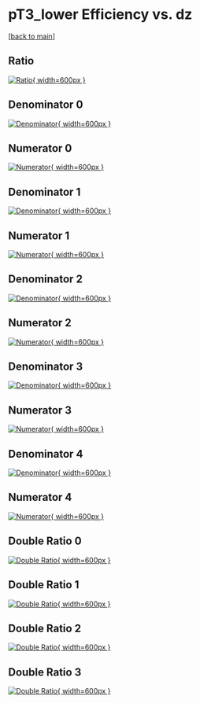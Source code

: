 # pT3_lower Efficiency vs. dz

[[back to main](./)]



## Ratio

[![Ratio](../mtv/var/pT3_lower_vtr_11_-1_eff_dz.png){ width=600px }](../mtv/var/pT3_lower_vtr_11_-1_eff_dz.pdf)

## Denominator 0

[![Denominator](../mtv/den/pT3_lower_vtr_11_-1_eff_dz_den0.png){ width=600px }](../mtv/den/pT3_lower_vtr_11_-1_eff_dz_den0.pdf)

## Numerator 0

[![Numerator](../mtv/num/pT3_lower_vtr_11_-1_eff_dz_num0.png){ width=600px }](../mtv/num/pT3_lower_vtr_11_-1_eff_dz_num0.pdf)

## Denominator 1

[![Denominator](../mtv/den/pT3_lower_vtr_11_-1_eff_dz_den1.png){ width=600px }](../mtv/den/pT3_lower_vtr_11_-1_eff_dz_den1.pdf)

## Numerator 1

[![Numerator](../mtv/num/pT3_lower_vtr_11_-1_eff_dz_num1.png){ width=600px }](../mtv/num/pT3_lower_vtr_11_-1_eff_dz_num1.pdf)

## Denominator 2

[![Denominator](../mtv/den/pT3_lower_vtr_11_-1_eff_dz_den2.png){ width=600px }](../mtv/den/pT3_lower_vtr_11_-1_eff_dz_den2.pdf)

## Numerator 2

[![Numerator](../mtv/num/pT3_lower_vtr_11_-1_eff_dz_num2.png){ width=600px }](../mtv/num/pT3_lower_vtr_11_-1_eff_dz_num2.pdf)

## Denominator 3

[![Denominator](../mtv/den/pT3_lower_vtr_11_-1_eff_dz_den3.png){ width=600px }](../mtv/den/pT3_lower_vtr_11_-1_eff_dz_den3.pdf)

## Numerator 3

[![Numerator](../mtv/num/pT3_lower_vtr_11_-1_eff_dz_num3.png){ width=600px }](../mtv/num/pT3_lower_vtr_11_-1_eff_dz_num3.pdf)

## Denominator 4

[![Denominator](../mtv/den/pT3_lower_vtr_11_-1_eff_dz_den4.png){ width=600px }](../mtv/den/pT3_lower_vtr_11_-1_eff_dz_den4.pdf)

## Numerator 4

[![Numerator](../mtv/num/pT3_lower_vtr_11_-1_eff_dz_num4.png){ width=600px }](../mtv/num/pT3_lower_vtr_11_-1_eff_dz_num4.pdf)

## Double Ratio 0

[![Double Ratio](../mtv/ratio/pT3_lower_vtr_11_-1_eff_dz_ratio0.png){ width=600px }](../mtv/ratio/pT3_lower_vtr_11_-1_eff_dz_ratio0.pdf)

## Double Ratio 1

[![Double Ratio](../mtv/ratio/pT3_lower_vtr_11_-1_eff_dz_ratio1.png){ width=600px }](../mtv/ratio/pT3_lower_vtr_11_-1_eff_dz_ratio1.pdf)

## Double Ratio 2

[![Double Ratio](../mtv/ratio/pT3_lower_vtr_11_-1_eff_dz_ratio2.png){ width=600px }](../mtv/ratio/pT3_lower_vtr_11_-1_eff_dz_ratio2.pdf)

## Double Ratio 3

[![Double Ratio](../mtv/ratio/pT3_lower_vtr_11_-1_eff_dz_ratio3.png){ width=600px }](../mtv/ratio/pT3_lower_vtr_11_-1_eff_dz_ratio3.pdf)

